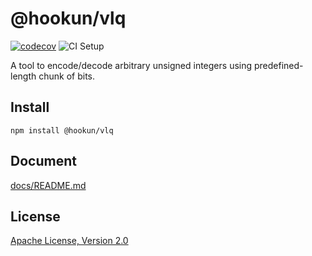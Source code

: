 # @hookun/vlq

[![codecov](https://codecov.io/gh/hookun/vlq/branch/master/graph/badge.svg)](https://codecov.io/gh/hookun/vlq)
![CI Setup](https://github.com/hookun/vlq/workflows/CI%20Setup/badge.svg)

A tool to encode/decode arbitrary unsigned integers using predefined-length chunk of bits.

## Install

```
npm install @hookun/vlq
```

## Document

[docs/README.md](docs/README.md)

## License

[Apache License, Version 2.0](LICENSE.txt)
